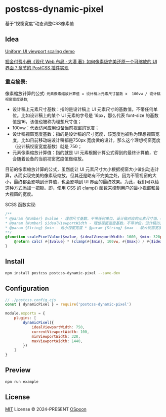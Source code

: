 # postcss-dynamic-pixel

基于“视窗宽度”动态调整CSS像素值

## Idea

[Uniform UI viewport scaling demo](https://codepen.io/gbnikolov/pen/oNZRNQR)

[掘金付费小册《现代 Web 布局 · 大漠 著》如何像素级完美还原一个可缩放的 UI 界面？章节的 PostCSS 插件实现](https://juejin.cn/book/7161370789680250917/section/7165496907714789407#heading-14)

### 重点摘录:

像素缩放计算的公式: `元素像素缩放计算值 = 设计稿上元素尺寸基数 x  100vw / 设计稿视窗宽度基数`;

* 设计稿上元素尺寸基数：指的是设计稿上 UI 元素尺寸的基数值，不带任何单位。比如设计稿上的某个 UI 元素的字号是 16px，那么代表 font-size 的基数值是16，该值也被称为理想尺寸值；
* 100vw：代表访问应用设备当前视窗的宽度；
* 设计稿视窗宽度基数：指的是设计稿的尺寸宽度，该宽度也被称为理想视窗宽度，比如目前移动端设计稿都是750px 宽度做的设计，那么这个理想视窗宽度（设计稿视窗宽度基数）就是 750；
* 元素像素缩放计算值：指的就是 UI 元素根据计算公式得到的最终计算值，它会随着设备的当前视窗宽度值做缩放。

目前的像素缩放计算的公式，虽然能让 UI 元素尺寸大小根据视窗大小做出动态计算，从而实现完美的像素级缩放，但其还是略有不完美之处，因为不管视窗的大小，最终都会影响到计算值，也会影响到 UI 界面的最终效果。为此，我们可以给这种方式添加一把锁。即，使用 CSS 的 clamp() 函数来控制用户的最小视窗和最大视窗的宽度。

SCSS 函数实现:

```scss
/** 
* @param {Number} $value - 理想尺寸基数，不带任何单位，设计稿对应的元素尺寸值，eg 设计稿元素宽度是500，$value = 500 
* @param {Number} $idealViewportWidth - 理想视窗宽度基数，不带单位，设计稿的宽度 
* @param {String} $min - 最小视窗宽度 * @param {String} $max - 最大视窗宽度 
**/
@function scalePixelValue($value, $idealViewportWidth: 1600, $min: 320px, $max: 3480px) { 
    @return calc( #{$value} * (clamp(#{$min}, 100vw, #{$max}) / #{$idealViewportWidth})) 
}
```

## Install

```bash
npm install postcss postcss-dynamic-pixel --save-dev
```

## Configuration

```JavaScript
// ./postcss.config.cjs
const { dynamicPixel } = require('postcss-dynamic-pixel')

module.exports = {
    plugins: [
        dynamicPixel({
            idealViewportWidth: 750,
            currentViewportWidth: 100,
            minViewportWidth: 320,
            maxViewportWidth: 1440,
        })
    ]
}
```

## Preview

```bash
npm run example
```

## License

[MIT](./LICENSE) License © 2024-PRESENT [OSpoon](https://github.com/OSpoon)
